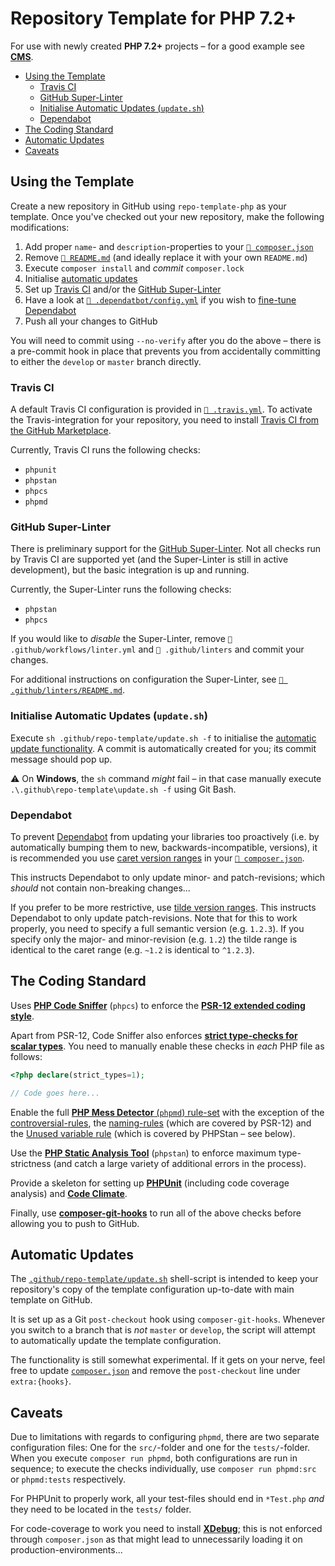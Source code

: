 # Repository Template for PHP 7.2+

For use with newly created **PHP 7.2+** projects &ndash; for a good example see
[**CMS**](https://github.com/studyportals/CMS).

- [Using the Template](#using-the-template)
  - [Travis CI](#travis-ci)
  - [GitHub Super-Linter](#github-super-linter)
  - [Initialise Automatic Updates (`update.sh`)](#initialise-automatic-updates-updatesh)
  - [Dependabot](#dependabot)
- [The Coding Standard](#the-coding-standard)
- [Automatic Updates](#automatic-updates)
- [Caveats](#caveats)

## Using the Template

Create a new repository in GitHub using `repo-template-php` as your template.
Once you've checked out your new repository, make the following modifications:

1. Add proper `name`- and `description`-properties to your
   [`📄 composer.json`](./composer.json)
2. Remove [`📄 README.md`](./README.md) (and ideally replace it with your own
   `README.md`)
3. Execute `composer install` and _commit_ `composer.lock`
4. Initialise [automatic updates](#initialise-automatic-updates-updatesh)
5. Set up [Travis CI](#travis-ci) and/or the
   [GitHub Super-Linter](#github-super-linter)
6. Have a look at [`📄 .dependatbot/config.yml`](./.dependabot/config.yml) if
   you wish to [fine-tune Dependabot](#dependabot)
7. Push all your changes to GitHub

You will need to commit using `--no-verify` after you do the above &ndash; there
is a pre-commit hook in place that prevents you from accidentally committing to
either the `develop` or `master` branch directly.

### Travis CI

A default Travis CI configuration is provided in
[`📄 .travis.yml`](./.travis.yml). To activate the Travis-integration for your
repository, you need to install
[Travis CI from the GitHub Marketplace](https://github.com/marketplace/travis-ci).

Currently, Travis CI runs the following checks:

- `phpunit`
- `phpstan`
- `phpcs`
- `phpmd`

### GitHub Super-Linter

There is preliminary support for the
[GitHub Super-Linter](https://github.com/github/super-linter). Not all checks
run by Travis CI are supported yet (and the Super-Linter is still in active
development), but the basic integration is up and running.

Currently, the Super-Linter runs the following checks:

- `phpstan`
- `phpcs`

If you would like to _disable_ the Super-Linter, remove
`📄 .github/workflows/linter.yml` and `📁 .github/linters` and commit your
changes.

For additional instructions on configuration the Super-Linter, see
[`📄 .github/linters/README.md`](./.github/linters/README.md).

### Initialise Automatic Updates (`update.sh`)

Execute `sh .github/repo-template/update.sh -f` to initialise the
[automatic update functionality](#automatic-updates). A commit is automatically
created for you; its commit message should pop up.

⚠ On **Windows**, the `sh` command _might_ fail &ndash; in that case manually
execute `.\.github\repo-template\update.sh -f` using Git Bash.

### Dependabot

To prevent [Dependabot](https://dependabot.com/) from updating your libraries
too proactively (i.e. by automatically bumping them to new,
backwards-incompatible, versions), it is recommended you use
[caret version ranges](https://getcomposer.org/doc/articles/versions.md#caret-version-range-)
in your [`📄 composer.json`](./composer.json).

This instructs Dependabot to only update minor- and patch-revisions; which
_should_ not contain non-breaking changes...

If you prefer to be more restrictive, use
[tilde version ranges](https://getcomposer.org/doc/articles/versions.md#tilde-version-range-).
This instructs Dependabot to only update patch-revisions. Note that for this to
work properly, you need to specify a full semantic version (e.g. `1.2.3`). If
you specify only the major- and minor-revision (e.g. `1.2`) the tilde range is
identical to the caret range (e.g. `~1.2` is identical to `^1.2.3`).

## The Coding Standard

Uses **[PHP Code Sniffer](https://github.com/squizlabs/PHP_CodeSniffer)**
(`phpcs`) to enforce the
**[PSR-12 extended coding style](https://www.php-fig.org/psr/psr-12/)**.

Apart from PSR-12, Code Sniffer also enforces
**[strict type-checks for scalar types](https://wiki.php.net/rfc/scalar_type_hints_v5)**.
You need to manually enable these checks in _each_ PHP file as follows:

```php
<?php declare(strict_types=1);

// Code goes here...
```

Enable the full
[**PHP Mess Detector** (`phpmd`) rule-set](https://phpmd.org/rules/index.html)
with the exception of the
[controversial-rules](https://phpmd.org/rules/controversial.html), the
[naming-rules](https://phpmd.org/rules/naming.html) (which are covered by
PSR-12) and the [Unused variable rule]() (which is covered by PHPStan &ndash;
see below).

Use the **[PHP Static Analysis Tool](https://github.com/phpstan/phpstan)**
(`phpstan`) to enforce maximum type-strictness (and catch a large variety of
additional errors in the process).

Provide a skeleton for setting up
**[PHPUnit](https://github.com/sebastianbergmann/phpunit)** (including code
coverage analysis) and **[Code Climate](https://codeclimate.com/)**.

Finally, use
**[composer-git-hooks](https://github.com/BrainMaestro/composer-git-hooks)** to
run all of the above checks before allowing you to push to GitHub.

## Automatic Updates

The [`.github/repo-template/update.sh`](.github/repo-template/update.sh)
shell-script is intended to keep your repository's copy of the template
configuration up-to-date with main template on GitHub.

It is set up as a Git `post-checkout` hook using `composer-git-hooks`. Whenever
you switch to a branch that is _not_ `master` or `develop`, the script will
attempt to automatically update the template configuration.

The functionality is still somewhat experimental. If it gets on your nerve, feel
free to update [`composer.json`](composer.json) and remove the `post-checkout`
line under `extra:{hooks}`.

## Caveats

Due to limitations with regards to configuring `phpmd`, there are two separate
configuration files: One for the `src/`-folder and one for the `tests/`-folder.
When you execute `composer run phpmd`, both configurations are run in sequence;
to execute the checks individually, use `composer run phpmd:src` or
`phpmd:tests` respectively.

For PHPUnit to properly work, all your test-files should end in `*Test.php`
_and_ they need to be located in the `tests/` folder.

For code-coverage to work you need to install **[XDebug](https://xdebug.org/)**;
this is not enforced through `composer.json` as that might lead to unnecessarily
loading it on production-environments...
